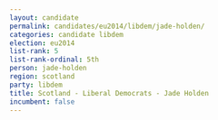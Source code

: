 ```yaml
---
layout: candidate
permalink: candidates/eu2014/libdem/jade-holden/
categories: candidate libdem
election: eu2014
list-rank: 5
list-rank-ordinal: 5th
person: jade-holden
region: scotland
party: libdem
title: Scotland - Liberal Democrats - Jade Holden
incumbent: false
---
```

